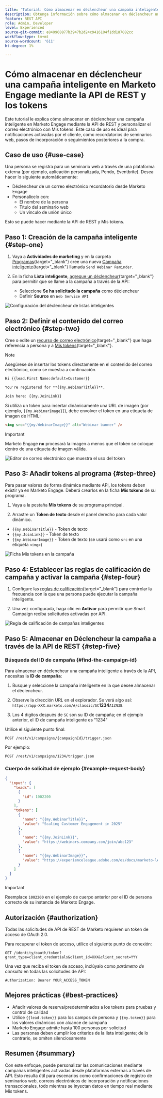 ```yaml
---
title: 'Tutorial: Cómo almacenar en déclencheur una campaña inteligente en Marketo Engage mediante la API de REST y tokens'
description: Obtenga información sobre cómo almacenar en déclencheur una campaña inteligente en Marketo Engage mediante la API de REST y personalizar el correo electrónico con Mis tokens.
feature: REST API
role: Admin, Developer
level: Experienced
source-git-commit: e840968877b3947b2d24c9416104f1dd187082cc
workflow-type: tm+mt
source-wordcount: '611'
ht-degree: 1%

---
```


# Cómo almacenar en déclencheur una campaña inteligente en Marketo Engage mediante la API de REST y los tokens

Este tutorial le explica cómo almacenar en déclencheur una campaña inteligente en Marketo Engage mediante la API de REST y personalizar el correo electrónico con Mis tokens. Este caso de uso es ideal para notificaciones activadas por el cliente, como recordatorios de seminarios web, pasos de incorporación o seguimientos posteriores a la compra.

## Caso de uso {#use-case}

Una persona se registra para un seminario web a través de una plataforma externa (por ejemplo, aplicación personalizada, Pendo, Eventbrite). Desea hacer lo siguiente automáticamente:

* Déclencheur de un correo electrónico recordatorio desde Marketo Engage
* Personalícelo con:
   * El nombre de la persona
   * Título del seminario web
   * Un vínculo de unión único

Esto se puede hacer mediante la API de REST y Mis tokens.

## Paso 1: Creación de la campaña inteligente {#step-one}

1. Vaya a **Actividades de marketing** y en la carpeta [Programas](https://experienceleague.adobe.com/es/docs/marketo/using/product-docs/core-marketo-concepts/programs/creating-programs/understanding-programs){target="_blank"} cree una nueva [Campaña inteligente](https://experienceleague.adobe.com/es/docs/marketo/using/product-docs/core-marketo-concepts/smart-campaigns/understanding-smart-campaigns){target="_blank"} llamada `Send Webinar Reminder`.

1. En la ficha **Lista inteligente**, [agregue un déclencheur](https://experienceleague.adobe.com/es/docs/marketo/using/product-docs/core-marketo-concepts/smart-campaigns/creating-a-smart-campaign/define-smart-list-for-smart-campaign-trigger){target="_blank"} para permitir que se llame a la campaña a través de la API:

   * Seleccione **Se ha solicitado la campaña** como déclencheur
   * Definir **Source** en `Web Service API`

![Configuración del déclencheur de listas inteligentes](assets/trigger-smart-campaign-rest-api-1.png)

## Paso 2: Definir el contenido del correo electrónico {#step-two}

Cree o edite un [recurso de correo electrónico](https://experienceleague.adobe.com/es/docs/marketo-developer/marketo/rest/assets/emails){target="_blank"} que haga referencia a persona y a [Mis tokens](https://experienceleague.adobe.com/es/docs/marketo/using/product-docs/core-marketo-concepts/programs/tokens/managing-my-tokens){target="_blank"}.

>[!NOTE]
>
>Asegúrese de insertar los tokens directamente en el contenido del correo electrónico, como se muestra a continuación.

```html
Hi {{lead.First Name:default=Customer}}

You're registered for **{{my.WebinarTitle}}**.

Join here: {{my.JoinLink}}
```

Si utiliza un token para insertar dinámicamente una URL de imagen (por ejemplo, `{{my.WebinarImage}}`), debe envolver el token en una etiqueta de imagen de HTML:

```html
<img src="{{my.WebinarImage}}" alt="Webinar banner" />
```

>[!IMPORTANT]
>
>Marketo Engage **no** procesará la imagen a menos que el token se coloque dentro de una etiqueta de imagen válida.

![Editor de correo electrónico que muestra el uso del token](assets/trigger-smart-campaign-rest-api-2.png)

## Paso 3: Añadir tokens al programa {#step-three}

Para pasar valores de forma dinámica mediante API, los tokens deben existir ya en Marketo Engage. Deberá crearlos en la ficha **Mis tokens** de su programa.

1. Vaya a la pestaña **Mis tokens** de su programa principal.

2. Arrastre un **Token de texto** desde el panel derecho para cada valor dinámico.

* `{{my.WebinarTitle}}` - Token de texto
* `{{my.JoinLink}}` - Token de texto
* `{{my.WebinarImage}}` - Token de texto (se usará como `src` en una etiqueta `<img>`)

![Ficha Mis tokens en la campaña](assets/trigger-smart-campaign-rest-api-3.png)

## Paso 4: Establecer las reglas de calificación de campaña y activar la campaña {#step-four}

1. Configure las [reglas de calificación](https://experienceleague.adobe.com/es/docs/marketo/using/product-docs/core-marketo-concepts/smart-campaigns/using-smart-campaigns/edit-qualification-rules-in-a-smart-campaign){target="_blank"} para controlar la frecuencia con la que una persona puede ejecutar la campaña inteligente.

1. Una vez configurada, haga clic en **Activar** para permitir que Smart Campaign reciba solicitudes activadas por API.

![Regla de calificación de campañas inteligentes](assets/trigger-smart-campaign-rest-api-4.png)

## Paso 5: Almacenar en Déclencheur la campaña a través de la API de REST {#step-five}

### Búsqueda del ID de campaña {#find-the-campaign-id}

Para almacenar en déclencheur una campaña inteligente a través de la API, necesitas la **ID de campaña**:

1. Busque y seleccione la campaña inteligente en la que desee almacenar el déclencheur.

1. Observe la dirección URL en el explorador. Se verá algo así: `https://app-XXX.marketo.com/#/classic/SC`**1234**`A1ZN38`.

1. Los 4 dígitos después de `SC` son su ID de campaña; en el ejemplo anterior, el ID de campaña inteligente es &quot;1234&quot;

Utilice el siguiente punto final:

```
POST /rest/v1/campaigns/{campaignId}/trigger.json
```

Por ejemplo:

```
POST /rest/v1/campaigns/1234/trigger.json
```

### Cuerpo de solicitud de ejemplo {#example-request-body}

```json
{
  "input": {
    "leads": [
      {
        "id": 1002200
      }
    ],
    "tokens": [
      {
        "name": "{{my.WebinarTitle}}",
        "value": "Scaling Customer Engagement in 2025"
      },
      {
        "name": "{{my.JoinLink}}",
        "value": "https://webinars.company.com/join/abc123"
      },
      {
        "name": "{{my.WebinarImage}}",
        "value": "https://experienceleague.adobe.com/es/docs/marketo-learn/tutorials/events/media_1c6f338a518ada11550084c8ab3a6bbf554ff6eac.jpeg"
      }
    ]
  }
}
```

>[!IMPORTANT]
>
>Reemplace `1002200` en el ejemplo de cuerpo anterior por el ID de persona correcto de su instancia de Marketo Engage.

## Autorización {#authorization}

Todas las solicitudes de API de REST de Marketo requieren un token de acceso de OAuth 2.0.

Para recuperar el token de acceso, utilice el siguiente punto de conexión:

```
GET /identity/oauth/token?grant_type=client_credentials&client_id=XXX&client_secret=YYY
```

Una vez que reciba el token de acceso, inclúyalo como _parámetro de consulta_ en todas las solicitudes de API:

```
Authorization: Bearer YOUR_ACCESS_TOKEN
```

## Mejores prácticas {#best-practices}

* Añadir valores de reserva/predeterminados a los tokens para pruebas y control de calidad
* Utilice `{{lead.token}}` para los campos de persona y `{{my.token}}` para los valores dinámicos con alcance de campaña
* Marketo Engage admite hasta 100 personas por solicitud
* Las personas deben cumplir los criterios de la lista inteligente; de lo contrario, se omiten silenciosamente

## Resumen {#summary}

Con este enfoque, puede personalizar las comunicaciones mediante campañas inteligentes activadas desde plataformas externas a través de API. Esto resulta útil para escenarios como confirmaciones de registro de seminarios web, correos electrónicos de incorporación y notificaciones transaccionales, todo mientras se inyectan datos en tiempo real mediante Mis tokens.
